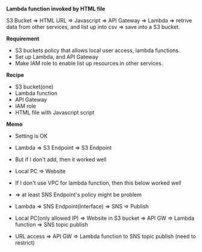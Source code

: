 **Lambda function invoked by HTML file**

S3 Bucket ⇒ HTML URL ⇒ Javascript ⇒ API Gateway ⇒ Lambda 
⇒ retrive data from other services, and list up into csv ⇒ save into a S3 bucket.

**Requirement**
* S3 buckets policy that allows local user access, lambda functions.
* Set up Lambda, and API Gateway
* Make IAM role to enable list up resources in other services.

**Recipe**
* S3 bucket(one)
* Lambda function
* API Gateway
* IAM role
* HTML file with Javascript script

**Memo**
* Setting is OK
* Lambda ⇒ S3 Endpoint ⇒ S3 Endpoint

* But if I don't add, then it worked well
* Local PC ⇒ Website

* If I don't use VPC for lambda function, then this below worked well
* ⇒ at least SNS Endpoint's policy might be problem 

* Lambda ⇒ SNS Endpoint(Interface) ⇒ SNS ⇒ Publish

* Local PC(only allowed IP) ⇒ Website in S3 bucket ⇒ API GW ⇒ Lambda function ⇒ SNS topic publish
* URL access ⇒ API GW ⇒ Lambda function to SNS topic publish (need to restrict)